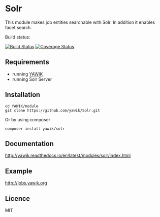 Solr
====

This module makes job entities searchable with Solr. In addition it enables facet search.

Build status:

[![Build Status](https://api.travis-ci.org/yawik/Solr.svg)](https://travis-ci.org/yawik/Solr)
[![Coverage Status](https://coveralls.io/repos/github/yawik/Solr/badge.svg?branch=develop)](https://coveralls.io/github/yawik/Solr?branch=develop)

Requirements
------------

* running [YAWIK](https://github.com/cross-solution/YAWIK)
* running Solr Server


Installation
------------

```
cd YAWIK/module
git clone https://github.com/yawik/Solr.git
```

Or by using composer

```
composer install yawik/solr
```

Documentation
-------------

http://yawik.readthedocs.io/en/latest/modules/solr/index.html


Example
-------

http://jobs.yawik.org


Licence
-------

MIT